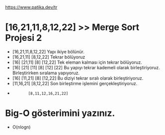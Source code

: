 https://www.patika.dev/tr
# [16,21,11,8,12,22] >> Merge Sort Projesi 2  
 - [16,21,11,8,12,22] Yapı ikiye bölünür.
 -   [16,21,11]               [8,12,22]        Tekrar bölüyoruz
 -  [16]    [21,11]         [8]    [12,22]     Tek eleman kalması için tekrar bölüyoruz.
 -  [16]   [21] [11]        [8]   [12] [22]    Bu yapıyı tekrar kademeli olarak birleştiriyoruz. Birleştirirken sıralama yapıyoruz.
 -  [16]    [11,21]         [8]    [12,22]     Bu diziyi tekrar sıralı olarak birleştiriyoruz.
 -    [11,16,21]              [8,12,22]        Son birleştirme işlemini gerçekleştiriyoruz.  
 -            [8,11,12,16,21,22]
 
 # Big-O gösterimini yazınız.
 - O(nlogn)  
